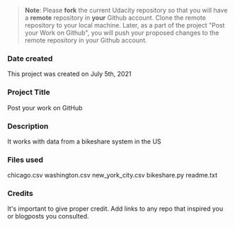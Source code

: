 >**Note**: Please **fork** the current Udacity repository so that you will have a **remote** repository in **your** Github account. Clone the remote repository to your local machine. Later, as a part of the project "Post your Work on Github", you will push your proposed changes to the remote repository in your Github account.

### Date created
This project was created on July 5th, 2021

### Project Title
Post your work on GitHub

### Description
It works with data from a bikeshare system in the US

### Files used
chicago.csv
washington.csv
new_york_city.csv
bikeshare.py
readme.txt

### Credits
It's important to give proper credit. Add links to any repo that inspired you or blogposts you consulted.

